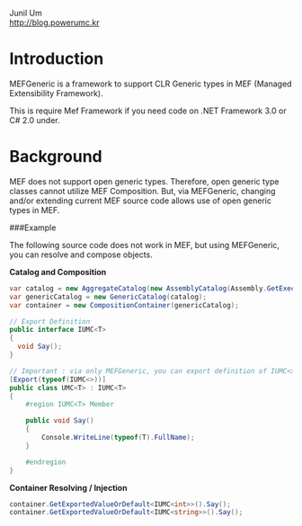 Junil Um  
http://blog.powerumc.kr

Introduction
============

MEFGeneric is a framework to support CLR Generic types in MEF (Managed Extensibility Framework).

This is require Mef Framework if you need code on .NET Framework 3.0 or C# 2.0 under.

Background
==========

MEF does not support open generic types. Therefore, open generic type classes cannot utilize MEF Composition. But, via MEFGeneric, changing and/or extending current MEF source code allows use of open generic types in MEF.

###Example

The following source code does not work in MEF, but using MEFGeneric, you can resolve and compose objects.

**Catalog and Composition**
```c#
var catalog = new AggregateCatalog(new AssemblyCatalog(Assembly.GetExecutingAssembly()));
var genericCatalog = new GenericCatalog(catalog);
var container = new CompositionContainer(genericCatalog);

// Export Definition
public interface IUMC<T>
{
  void Say();
}

// Important : via only MEFGeneric, you can export definition of IUMC<> generic types.
[Export(typeof(IUMC<>))]
public class UMC<T> : IUMC<T>
{
	#region IUMC<T> Member

	public void Say()
	{
		Console.WriteLine(typeof(T).FullName);
	}

	#endregion
}
```

**Container Resolving / Injection**
```c#
container.GetExportedValueOrDefault<IUMC<int>>().Say();
container.GetExportedValueOrDefault<IUMC<string>>().Say();
```
